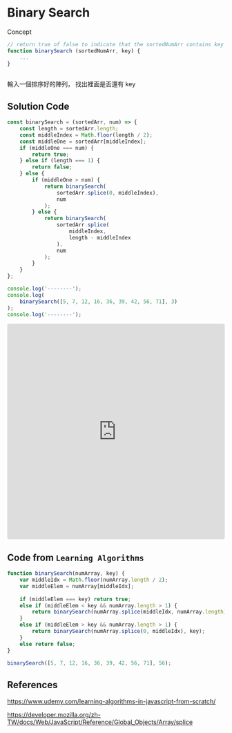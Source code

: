 # Binary Search

Concept

```javascript
// return true of false to indicate that the sortedNumArr contains key
function binarySearch (sortedNumArr, key) {
    ...
}
    
```

輸入一個排序好的陣列，
找出裡面是否還有 key

## Solution Code

```javascript
const binarySearch = (sortedArr, num) => {
    const length = sortedArr.length;
    const middleIndex = Math.floor(length / 2);
    const middleOne = sortedArr[middleIndex];
    if (middleOne === num) {
        return true;
    } else if (length === 1) {
        return false;
    } else {
        if (middleOne > num) {
            return binarySearch(
                sortedArr.splice(0, middleIndex),
                num
            );
        } else {
            return binarySearch(
                sortedArr.splice(
                    middleIndex,
                    length - middleIndex
                ),
                num
            );
        }
    }
};

console.log('--------');
console.log(
    binarySearch([5, 7, 12, 16, 36, 39, 42, 56, 71], 3)
);
console.log('--------');

```

<iframe
     src="https://codesandbox.io/embed/binarysearch-sv4oq?fontsize=14&hidenavigation=1&theme=dark"
     style="width:100%; height:500px; border:0; border-radius: 4px; overflow:hidden;"
     title="binarySearch"
     allow="geolocation; microphone; camera; midi; vr; accelerometer; gyroscope; payment; ambient-light-sensor; encrypted-media; usb"
     sandbox="allow-modals allow-forms allow-popups allow-scripts allow-same-origin"
   ></iframe>



## Code from `Learning Algorithms`

```javascript
function binarySearch(numArray, key) {
    var middleIdx = Math.floor(numArray.length / 2);
    var middleElem = numArray[middleIdx];
    
    if (middleElem === key) return true;
    else if (middleElem < key && numArray.length > 1) {
        return binarySearch(numArray.splice(middleIdx, numArray.length), key);
    }
    else if (middleElem > key && numArray.length > 1) {
        return binarySearch(numArray.splice(0, middleIdx), key);
    }
    else return false;
}
 
binarySearch([5, 7, 12, 16, 36, 39, 42, 56, 71], 56);
```



## References

https://www.udemy.com/learning-algorithms-in-javascript-from-scratch/

https://developer.mozilla.org/zh-TW/docs/Web/JavaScript/Reference/Global_Objects/Array/splice